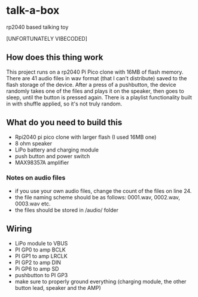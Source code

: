 # talk-a-box
rp2040 based talking toy

[UNFORTUNATELY VIBECODED]

## How does this thing work
This project runs on a rp2040 Pi Pico clone with 16MB of flash memory. There are 41 audio files in wav format (that I can't distribute) saved to the flash storage of the device. After a press of a pushbutton, the device randomly takes one of the files and plays it on the speaker, then goes to sleep, until the button is pressed again. There is a playlist functionality built in with shuffle applied, so it's not truly random.
## What do you need to build this
- Rpi2040 pi pico clone with larger flash (I used 16MB one)
- 8 ohm speaker
- LiPo battery and charging module
- push button and power switch
- MAX98357A amplifier

### Notes on audio files
- if you use your own audio files, change the count of the files on line 24.
- the file naming scheme should be as follows: 0001.wav, 0002.wav, 0003.wav etc.
- the files should be stored in /audio/ folder

## Wiring
- LiPo module to VBUS
- PI GP0 to amp BCLK
- PI GP1 to amp LRCLK
- PI GP2 to amp DIN
- Pi GP6 to amp SD
- pushbutton to PI GP3
- make sure to properly ground everything (charging module, the other button lead, speaker and the AMP)